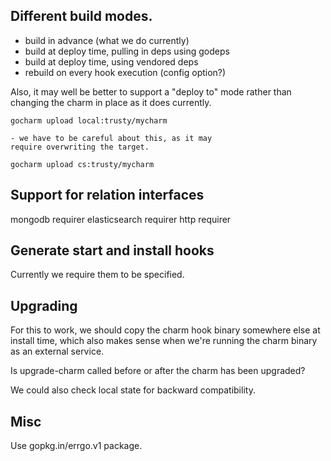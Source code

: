 Different build modes.
----------------

- build in advance (what we do currently)
- build at deploy time, pulling in deps using godeps
- build at deploy time, using vendored deps
- rebuild on every hook execution (config option?)

Also, it may well be better to support a "deploy to"
mode rather than changing the charm in place
as it does currently.

    gocharm upload local:trusty/mycharm

	- we have to be careful about this, as it may
	require overwriting the target.

    gocharm upload cs:trusty/mycharm

Support for relation interfaces
-----------------------

mongodb requirer
elasticsearch requirer
http requirer

Generate start and install hooks
------------------------

Currently we require them to be specified.

Upgrading
--------

For this to work, we should copy the charm hook
binary somewhere else at install time,
which also makes sense when we're running
the charm binary as an external service.

Is upgrade-charm called before or after the
charm has been upgraded?

We could also check local state for backward
compatibility.

Misc
----

Use gopkg.in/errgo.v1 package.

